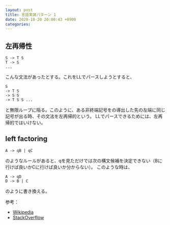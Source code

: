 ```yaml
---
layout: post
title: 言語実装パターン 1
date: 2020-10-20 20:00:43 +0900
categories:
---
```


## 左再帰性
```
S -> T S
T -> S
...
```
こんな文法があったとする。これをLLでパースしようとすると、
```
S
-> T S
-> S S
-> T S S ...
```
と無限ループに陥る。このように、ある非終端記号をの導出した先の左端に同じ記号が出る時、その文法を左再帰的という。
LLでパースできるためには、左再帰的ではいけない。

## left factoring
```
A -> qB | qC
```
のようなルールがあると、qを見ただけでは次の構文候補を決定できない（Bに行けば良いかCに行けば良いか分からない）。
このような時は、
```
A -> qD
D -> B | C
```
のように書き換える。

参考：
- [Wikipedia][wiki]
- [StackOverflow][so]


[wiki]: https://en.m.wikipedia.org/wiki/LL_parser
[so]: https://stackoverflow.com/questions/15194142/difference-between-left-factoring-and-left-recursion
